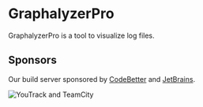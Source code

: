 GraphalyzerPro
==============

GraphalyzerPro is a tool to visualize log files.

## Sponsors ##
Our build server sponsored by [CodeBetter](http://codebetter.com/) and [JetBrains](http://www.jetbrains.com/).

![YouTrack and TeamCity](http://www.jetbrains.com/img/banners/Codebetter300x250.png)